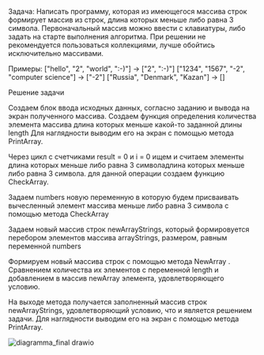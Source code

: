 Задача: Написать программу, которая из имеющегося массива строк формирует массив из строк, длина которых меньше либо равна 3 символа. Первоначальный массив можно ввести с клавиатуры, либо задать на старте выполнения алгоритма. При решении не рекомендуется пользоваться коллекциями, лучше обойтись исключительно массивами.

Примеры: ["hello", "2", "world", ":-)"] -> ["2", ":-)"] ["1234", "1567", "-2", "computer science"] -> ["-2"] ["Russia", "Denmark", "Kazan"] -> []

Решение задачи

Создаем блок ввода исходных данных, согласно заданию и вывода на экран полученного массива. Создаем функция определения количества элемента массива длина которых меньше какой-то заданной длины length Для наглядности выводим его на экран с помощью метода PrintArray.

Через цикл с счетчиками result = 0 и i = 0 ищем и считаем элементы длина которых меньше либо равна 3 символадлина которых меньше либо равна 3 символа. для данной операции создаем функцию CheckArray.

Задаем numbers новую переменную в которую будем присваивать вычесленный элемент массива меньше либо равна 3 символа с помощью метода CheckArray

Задаем новый массив строк newArrayStrings, который формировуется перебором элементов массива arrayStrings, размером, равным переменной numbers

Формируем новый массива строк с помощью метода NewArray . Cравнением количества их элементов с переменной length и добавлением в массив newArray элемента, удовлетворяющего условию.

На выходе метода получается заполненный массив строк newArrayStrings, удовлетворяющий условию, что и является решением задачи. Для наглядности выводим его на экран с помощью метода PrintArray.

![diagramma_final drawio](https://user-images.githubusercontent.com/114600189/206909206-73d17ef8-e679-4a42-95f6-ac12100d0662.png)
